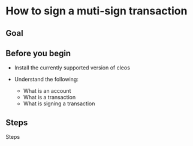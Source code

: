 # How to sign a muti-sign transaction

## Goal

## Before you begin

* Install the currently supported version of cleos

* Understand the following:
  * What is an account
  * What is a transaction
  * What is signing a transaction

## Steps

Steps
